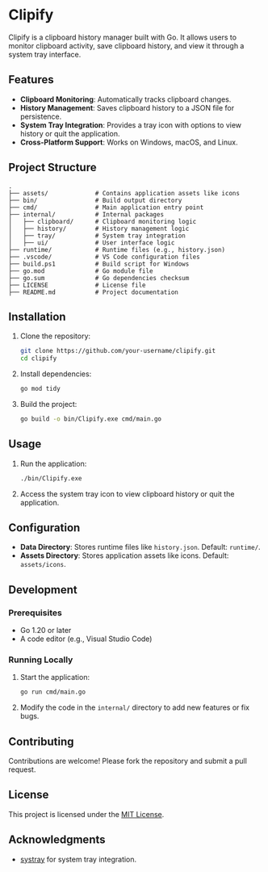 # Clipify

Clipify is a clipboard history manager built with Go. It allows users to monitor clipboard activity, save clipboard history, and view it through a system tray interface.

## Features

- **Clipboard Monitoring**: Automatically tracks clipboard changes.
- **History Management**: Saves clipboard history to a JSON file for persistence.
- **System Tray Integration**: Provides a tray icon with options to view history or quit the application.
- **Cross-Platform Support**: Works on Windows, macOS, and Linux.

## Project Structure

```
.
├── assets/             # Contains application assets like icons
├── bin/                # Build output directory
├── cmd/                # Main application entry point
├── internal/           # Internal packages
│   ├── clipboard/      # Clipboard monitoring logic
│   ├── history/        # History management logic
│   ├── tray/           # System tray integration
│   ├── ui/             # User interface logic
├── runtime/            # Runtime files (e.g., history.json)
├── .vscode/            # VS Code configuration files
├── build.ps1           # Build script for Windows
├── go.mod              # Go module file
├── go.sum              # Go dependencies checksum
├── LICENSE             # License file
├── README.md           # Project documentation
```

## Installation

1. Clone the repository:

   ```sh
   git clone https://github.com/your-username/clipify.git
   cd clipify
   ```

2. Install dependencies:

   ```sh
   go mod tidy
   ```

3. Build the project:

   ```sh
   go build -o bin/Clipify.exe cmd/main.go
   ```

## Usage

1. Run the application:

   ```sh
   ./bin/Clipify.exe
   ```

2. Access the system tray icon to view clipboard history or quit the application.

## Configuration

- **Data Directory**: Stores runtime files like `history.json`. Default: `runtime/`.
- **Assets Directory**: Stores application assets like icons. Default: `assets/icons`.

## Development

### Prerequisites

- Go 1.20 or later
- A code editor (e.g., Visual Studio Code)

### Running Locally

1. Start the application:

   ```sh
   go run cmd/main.go
   ```

2. Modify the code in the `internal/` directory to add new features or fix bugs.

## Contributing

Contributions are welcome! Please fork the repository and submit a pull request.

## License

This project is licensed under the [MIT License](LICENSE).

## Acknowledgments

- [systray](https://github.com/getlantern/systray) for system tray integration.